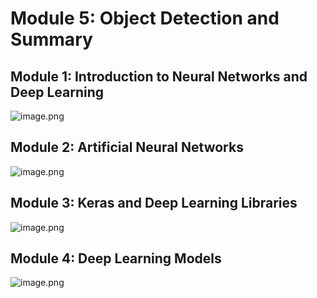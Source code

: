 

# Module 5: Object Detection and Summary
## Module 1: Introduction to Neural Networks and Deep Learning
![image.png](https://prod-files-secure.s3.us-west-2.amazonaws.com/03e82b26-cccb-4906-bb56-adabcbdc0655/a8d40bcb-c482-4026-8872-311e16b2dc63/image.png?X-Amz-Algorithm=AWS4-HMAC-SHA256&X-Amz-Content-Sha256=UNSIGNED-PAYLOAD&X-Amz-Credential=ASIAZI2LB466Q22ANPQP%2F20250207%2Fus-west-2%2Fs3%2Faws4_request&X-Amz-Date=20250207T191116Z&X-Amz-Expires=3600&X-Amz-Security-Token=IQoJb3JpZ2luX2VjEGIaCXVzLXdlc3QtMiJHMEUCIC1qiKA4sO8LsNMZHY20FdfjtYVvowDq4WwGrhZg8nQVAiEAgW%2BOZj%2BbA05X25VHyZq9fkBOR%2FQARkZmCQagsg4Kuk0q%2FwMIexAAGgw2Mzc0MjMxODM4MDUiDP6TEgGBG3JaqMe1VircA6es7kzh93ZcTnb2%2FZ92BJV2XCYTR26fFthqr%2FzfFZrt5rVvsPfWI7UbKfw6akmopJPut2eIsazStSS6kf60CvmcmQK1B8%2Fc4agkj21aYXgNo1djE0Yewd%2FG%2BnwtZK08pghSaxHxQZRtEMX%2ByOq73AJwBXLV5F5J7U427on1n%2FOmDt8waCoqQC%2FfVSDkYGKR28ATQsNS3LCL2qx1wnT3FOqjUXbGiONRssCYvzSv1paPVUV90OohwaNLmgUxvLSQaNtBKkfOYi5ncDC86MafoIcJa%2FDsgqvETIKttxLKD8DNmOYyfYemF0bp8Xa758TmepE2vZrPDsnqzVYQdd4IZft86VKD2ydbfYkf%2B2QvF2Xmhhxn4Pz0kua5WHLZCTcLOifG2d1k2foaC1JIwDqA3vT7RUop33hC5oGjTr7RXCEmrBLgiR65KHBoZi6VvJbbeam0Ypm0zB9zd5nNjt%2Bejc68M8hBobAR8qu24uCXvGNOc9FC0YK58df6CErZ27%2FNjY%2FPFGdi0gl4FcJ8kQnPyrt9II2x%2B%2B9wBjxKWRuQajS9DuUU2ypSpjWEto8mYBGbIyQmSktgi1v12fFnZp%2FVmjWDQQqFb93opKuA0K64jxWhVkkecxqyiRhB7LLJMO%2BZmb0GOqUBL1Ss3HucIc230%2BuB63gzj5oYtJDFUwIjWds2q5cZcHLa6p1b2dSt8L1H%2FVIB9%2BXkaQt3NjgZKIIIgK2bdXEP4VB2j7YNfqQJdvJt%2FuQ%2BGAkoYVinaY3Td7xVmcqqLhWG2gj3%2BCdn5z7qsLzH2L4XAc9XfXz3byfmPmbnJPZarMM9KwM%2B7KKMPX49auTOWfMlvpEbneIoEMOJ2csA8K9GKobYEQgx&X-Amz-Signature=437fff589ab837f2dadd596f06eb41b7ee02d32613caf8a9bb4fe233460e8398&X-Amz-SignedHeaders=host&x-id=GetObject)
## Module 2: Artificial Neural Networks
![image.png](https://prod-files-secure.s3.us-west-2.amazonaws.com/03e82b26-cccb-4906-bb56-adabcbdc0655/5157ca89-62da-41d9-a98f-6432b71047a9/image.png?X-Amz-Algorithm=AWS4-HMAC-SHA256&X-Amz-Content-Sha256=UNSIGNED-PAYLOAD&X-Amz-Credential=ASIAZI2LB466Q22ANPQP%2F20250207%2Fus-west-2%2Fs3%2Faws4_request&X-Amz-Date=20250207T191116Z&X-Amz-Expires=3600&X-Amz-Security-Token=IQoJb3JpZ2luX2VjEGIaCXVzLXdlc3QtMiJHMEUCIC1qiKA4sO8LsNMZHY20FdfjtYVvowDq4WwGrhZg8nQVAiEAgW%2BOZj%2BbA05X25VHyZq9fkBOR%2FQARkZmCQagsg4Kuk0q%2FwMIexAAGgw2Mzc0MjMxODM4MDUiDP6TEgGBG3JaqMe1VircA6es7kzh93ZcTnb2%2FZ92BJV2XCYTR26fFthqr%2FzfFZrt5rVvsPfWI7UbKfw6akmopJPut2eIsazStSS6kf60CvmcmQK1B8%2Fc4agkj21aYXgNo1djE0Yewd%2FG%2BnwtZK08pghSaxHxQZRtEMX%2ByOq73AJwBXLV5F5J7U427on1n%2FOmDt8waCoqQC%2FfVSDkYGKR28ATQsNS3LCL2qx1wnT3FOqjUXbGiONRssCYvzSv1paPVUV90OohwaNLmgUxvLSQaNtBKkfOYi5ncDC86MafoIcJa%2FDsgqvETIKttxLKD8DNmOYyfYemF0bp8Xa758TmepE2vZrPDsnqzVYQdd4IZft86VKD2ydbfYkf%2B2QvF2Xmhhxn4Pz0kua5WHLZCTcLOifG2d1k2foaC1JIwDqA3vT7RUop33hC5oGjTr7RXCEmrBLgiR65KHBoZi6VvJbbeam0Ypm0zB9zd5nNjt%2Bejc68M8hBobAR8qu24uCXvGNOc9FC0YK58df6CErZ27%2FNjY%2FPFGdi0gl4FcJ8kQnPyrt9II2x%2B%2B9wBjxKWRuQajS9DuUU2ypSpjWEto8mYBGbIyQmSktgi1v12fFnZp%2FVmjWDQQqFb93opKuA0K64jxWhVkkecxqyiRhB7LLJMO%2BZmb0GOqUBL1Ss3HucIc230%2BuB63gzj5oYtJDFUwIjWds2q5cZcHLa6p1b2dSt8L1H%2FVIB9%2BXkaQt3NjgZKIIIgK2bdXEP4VB2j7YNfqQJdvJt%2FuQ%2BGAkoYVinaY3Td7xVmcqqLhWG2gj3%2BCdn5z7qsLzH2L4XAc9XfXz3byfmPmbnJPZarMM9KwM%2B7KKMPX49auTOWfMlvpEbneIoEMOJ2csA8K9GKobYEQgx&X-Amz-Signature=a2ea939ae76d7def37fabfef55214db3c1642eb905ee0b8371e8972c278cb096&X-Amz-SignedHeaders=host&x-id=GetObject)
## Module 3: Keras and Deep Learning Libraries
![image.png](https://prod-files-secure.s3.us-west-2.amazonaws.com/03e82b26-cccb-4906-bb56-adabcbdc0655/5089ce50-05f1-470d-ad42-42503bf1df5f/image.png?X-Amz-Algorithm=AWS4-HMAC-SHA256&X-Amz-Content-Sha256=UNSIGNED-PAYLOAD&X-Amz-Credential=ASIAZI2LB466Q22ANPQP%2F20250207%2Fus-west-2%2Fs3%2Faws4_request&X-Amz-Date=20250207T191116Z&X-Amz-Expires=3600&X-Amz-Security-Token=IQoJb3JpZ2luX2VjEGIaCXVzLXdlc3QtMiJHMEUCIC1qiKA4sO8LsNMZHY20FdfjtYVvowDq4WwGrhZg8nQVAiEAgW%2BOZj%2BbA05X25VHyZq9fkBOR%2FQARkZmCQagsg4Kuk0q%2FwMIexAAGgw2Mzc0MjMxODM4MDUiDP6TEgGBG3JaqMe1VircA6es7kzh93ZcTnb2%2FZ92BJV2XCYTR26fFthqr%2FzfFZrt5rVvsPfWI7UbKfw6akmopJPut2eIsazStSS6kf60CvmcmQK1B8%2Fc4agkj21aYXgNo1djE0Yewd%2FG%2BnwtZK08pghSaxHxQZRtEMX%2ByOq73AJwBXLV5F5J7U427on1n%2FOmDt8waCoqQC%2FfVSDkYGKR28ATQsNS3LCL2qx1wnT3FOqjUXbGiONRssCYvzSv1paPVUV90OohwaNLmgUxvLSQaNtBKkfOYi5ncDC86MafoIcJa%2FDsgqvETIKttxLKD8DNmOYyfYemF0bp8Xa758TmepE2vZrPDsnqzVYQdd4IZft86VKD2ydbfYkf%2B2QvF2Xmhhxn4Pz0kua5WHLZCTcLOifG2d1k2foaC1JIwDqA3vT7RUop33hC5oGjTr7RXCEmrBLgiR65KHBoZi6VvJbbeam0Ypm0zB9zd5nNjt%2Bejc68M8hBobAR8qu24uCXvGNOc9FC0YK58df6CErZ27%2FNjY%2FPFGdi0gl4FcJ8kQnPyrt9II2x%2B%2B9wBjxKWRuQajS9DuUU2ypSpjWEto8mYBGbIyQmSktgi1v12fFnZp%2FVmjWDQQqFb93opKuA0K64jxWhVkkecxqyiRhB7LLJMO%2BZmb0GOqUBL1Ss3HucIc230%2BuB63gzj5oYtJDFUwIjWds2q5cZcHLa6p1b2dSt8L1H%2FVIB9%2BXkaQt3NjgZKIIIgK2bdXEP4VB2j7YNfqQJdvJt%2FuQ%2BGAkoYVinaY3Td7xVmcqqLhWG2gj3%2BCdn5z7qsLzH2L4XAc9XfXz3byfmPmbnJPZarMM9KwM%2B7KKMPX49auTOWfMlvpEbneIoEMOJ2csA8K9GKobYEQgx&X-Amz-Signature=45347ca8567edc5486d9080fb73f5beff2bca4c1d2fac63278fb47fd4e4ad691&X-Amz-SignedHeaders=host&x-id=GetObject)
## Module 4: Deep Learning Models
![image.png](https://prod-files-secure.s3.us-west-2.amazonaws.com/03e82b26-cccb-4906-bb56-adabcbdc0655/4e22fcb0-cfbc-4d28-b961-b9b8fde071f0/image.png?X-Amz-Algorithm=AWS4-HMAC-SHA256&X-Amz-Content-Sha256=UNSIGNED-PAYLOAD&X-Amz-Credential=ASIAZI2LB466Q22ANPQP%2F20250207%2Fus-west-2%2Fs3%2Faws4_request&X-Amz-Date=20250207T191116Z&X-Amz-Expires=3600&X-Amz-Security-Token=IQoJb3JpZ2luX2VjEGIaCXVzLXdlc3QtMiJHMEUCIC1qiKA4sO8LsNMZHY20FdfjtYVvowDq4WwGrhZg8nQVAiEAgW%2BOZj%2BbA05X25VHyZq9fkBOR%2FQARkZmCQagsg4Kuk0q%2FwMIexAAGgw2Mzc0MjMxODM4MDUiDP6TEgGBG3JaqMe1VircA6es7kzh93ZcTnb2%2FZ92BJV2XCYTR26fFthqr%2FzfFZrt5rVvsPfWI7UbKfw6akmopJPut2eIsazStSS6kf60CvmcmQK1B8%2Fc4agkj21aYXgNo1djE0Yewd%2FG%2BnwtZK08pghSaxHxQZRtEMX%2ByOq73AJwBXLV5F5J7U427on1n%2FOmDt8waCoqQC%2FfVSDkYGKR28ATQsNS3LCL2qx1wnT3FOqjUXbGiONRssCYvzSv1paPVUV90OohwaNLmgUxvLSQaNtBKkfOYi5ncDC86MafoIcJa%2FDsgqvETIKttxLKD8DNmOYyfYemF0bp8Xa758TmepE2vZrPDsnqzVYQdd4IZft86VKD2ydbfYkf%2B2QvF2Xmhhxn4Pz0kua5WHLZCTcLOifG2d1k2foaC1JIwDqA3vT7RUop33hC5oGjTr7RXCEmrBLgiR65KHBoZi6VvJbbeam0Ypm0zB9zd5nNjt%2Bejc68M8hBobAR8qu24uCXvGNOc9FC0YK58df6CErZ27%2FNjY%2FPFGdi0gl4FcJ8kQnPyrt9II2x%2B%2B9wBjxKWRuQajS9DuUU2ypSpjWEto8mYBGbIyQmSktgi1v12fFnZp%2FVmjWDQQqFb93opKuA0K64jxWhVkkecxqyiRhB7LLJMO%2BZmb0GOqUBL1Ss3HucIc230%2BuB63gzj5oYtJDFUwIjWds2q5cZcHLa6p1b2dSt8L1H%2FVIB9%2BXkaQt3NjgZKIIIgK2bdXEP4VB2j7YNfqQJdvJt%2FuQ%2BGAkoYVinaY3Td7xVmcqqLhWG2gj3%2BCdn5z7qsLzH2L4XAc9XfXz3byfmPmbnJPZarMM9KwM%2B7KKMPX49auTOWfMlvpEbneIoEMOJ2csA8K9GKobYEQgx&X-Amz-Signature=2e4e41a57219b73a2f40d2c3e4b3eab53b12e7ba7091a1e65600000e38ba3ca8&X-Amz-SignedHeaders=host&x-id=GetObject)